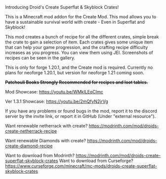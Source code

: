 Introducing Droid's Create Superflat & Skyblock Crates!

This is a Minecraft mod addon for the Create Mod. This mod allows you to have a sustainable survival world with create - Even in Superflat and Skyblock!

This mod creates a bunch of recipe for all the different crates, simple break the crate to gain a selection of item. Each crates gives some unique item that can help your game progression, and the crafting recipe difficulty increases as you progress. You can view them using JEI. Screenshots of recipes can be seen in the gallery.

This is only for forge 1.20.1, and the Create mod is required. Currently no plans for neoforge 1.20.1, but version for neoforge 1.21 coming soon.

~~**Patchouli Books Strongly Recommended for recipes and loot tables.**~~

Mod Showcase: https://youtu.be/WMkILEqCImc 

Ver 1.3.1 Showcase: https://youtu.be/2mQfyN2jrVg

If you have any problems or found bugs in the mod, report it to the discord server by the invite link, or report it in GitHub (Under "external resource").

Want renewable netherrack with create? https://modrinth.com/mod/droids-create-netherrack-recipe

Want renewable Diamonds with create? https://modrinth.com/mod/droids-create-diamond-recipe

Want to download from Modrinth? https://modrinth.com/mod/droids-create-superflat-skyblock-crates
Want to download from Curseforge? https://www.curseforge.com/minecraft/mc-mods/droids-create-superflat-skyblock-crates
